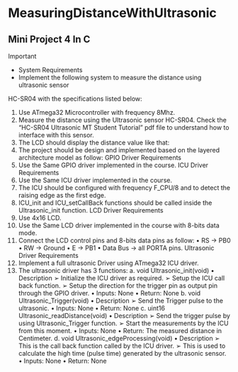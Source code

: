 # MeasuringDistanceWithUltrasonic
## Mini Project 4 In C 

> [!IMPORTANT]
> - System Requirements
> - Implement the following system to measure the distance using ultrasonic sensor 

HC-SR04 with the specifications listed below:
1. Use ATmega32 Microcontroller with frequency 8Mhz.
2. Measure the distance using the Ultrasonic sensor HC-SR04. Check the “HC-SR04 
Ultrasonic MT Student Tutorial” pdf file to understand how to interface with this 
sensor.
3. The LCD should display the distance value like that:
4. The project should be design and implemented based on the layered architecture 
model as follow:
GPIO Driver Requirements
1. Use the Same GPIO driver implemented in the course.
ICU Driver Requirements
1. Use the Same ICU driver implemented in the course.
2. The ICU should be configured with frequency F_CPU/8 and to detect the raising 
edge as the first edge.
3. ICU_init and ICU_setCallBack functions should be called inside the Ultrasonic_init
function.
LCD Driver Requirements
1. Use 4x16 LCD.
2. Use the Same LCD driver implemented in the course with 8-bits data mode.
3. Connect the LCD control pins and 8-bits data pins as follow:
• RS → PB0
• RW → Ground
• E → PB1
• Data Bus → all PORTA pins.
Ultrasonic Driver Requirements
1. Implement a full ultrasonic Driver using ATmega32 ICU driver.
2. The ultrasonic driver has 3 functions:
a. void Ultrasonic_init(void)
• Description
➢ Initialize the ICU driver as required.
➢ Setup the ICU call back function.
➢ Setup the direction for the trigger pin as output pin through the 
GPIO driver.
• Inputs: None
• Return: None
b. void Ultrasonic_Trigger(void)
• Description
➢ Send the Trigger pulse to the ultrasonic.
• Inputs: None
• Return: None
c. uint16 Ultrasonic_readDistance(void)
• Description
➢ Send the trigger pulse by using Ultrasonic_Trigger function.
➢ Start the measurements by the ICU from this moment.
• Inputs: None
• Return: The measured distance in Centimeter.
d. void Ultrasonic_edgeProcessing(void)
• Description
➢ This is the call back function called by the ICU driver.
➢ This is used to calculate the high time (pulse time) generated by 
the ultrasonic sensor.
• Inputs: None
• Return: None
